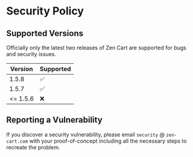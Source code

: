 # Security Policy

## Supported Versions

Officially only the latest two releases of Zen Cart are supported for bugs and security issues.

| Version | Supported          |
| ------- | ------------------ |
| 1.5.8   | :white_check_mark: |
| 1.5.7   | :white_check_mark: |
| <= 1.5.6   | :x:                |

## Reporting a Vulnerability

If you discover a security vulnerability, please email `security` @ `zen-cart.com` with your proof-of-concept including all the necessary steps to recreate the problem.
